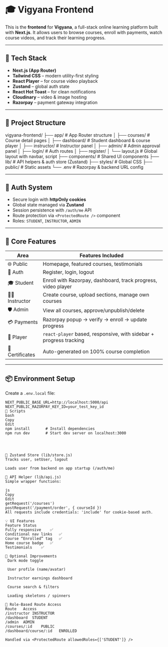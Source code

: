 # 🎓 Vigyana Frontend

This is the **frontend** for **Vigyana**, a full-stack online learning platform built with **Next.js**. It allows users to browse courses, enroll with payments, watch course videos, and track their learning progress.

---

## 🚀 Tech Stack

- **Next.js (App Router)**
- **Tailwind CSS** – modern utility-first styling
- **React Player** – for course video playback
- **Zustand** – global auth state
- **React Hot Toast** – for clean notifications
- **Cloudinary** – video & image hosting
- **Razorpay** – payment gateway integration

---

## 📁 Project Structure

vigyana-frontend/
├── app/ # App Router structure
│ ├── courses/ # Course detail pages
│ ├── dashboard/ # Student dashboard & course player
│ ├── instructor/ # Instructor panel
│ ├── admin/ # Admin approval panel
│ ├── login/ # Auth routes
│ ├── register/
│ └── layout.js # Global layout with navbar, script
├── components/ # Shared UI components
├── lib/ # API helpers & auth store (Zustand)
├── styles/ # Global CSS
├── public/ # Static assets
└── .env # Razorpay & backend URL config





---

## 🔐 Auth System

- Secure login with **httpOnly cookies**
- Global state managed via **Zustand**
- Session persistence with `/auth/me` API
- Route protection via `<ProtectedRoute />` component
- Roles: `STUDENT`, `INSTRUCTOR`, `ADMIN`

---

## 🎯 Core Features

| Area            | Features Included                                                   |
|-----------------|----------------------------------------------------------------------|
| 🌐 Public        | Homepage, featured courses, testimonials                             |
| 👤 Auth          | Register, login, logout                                              |
| 🎓 Student       | Enroll with Razorpay, dashboard, track progress, video player        |
| 🧑‍🏫 Instructor   | Create course, upload sections, manage own courses                   |
| 🛡️ Admin         | View all courses, approve/unpublish/delete                          |
| 💳 Payments      | Razorpay popup → verify → enroll → update progress                  |
| 🎥 Player        | `react-player` based, responsive, with sidebar + progress tracking  |
| 🏅 Certificates  | Auto-generated on 100% course completion                             |

---

## 📦 Environment Setup

Create a `.env.local` file:

```env
NEXT_PUBLIC_BASE_URL=http://localhost:5000/api
NEXT_PUBLIC_RAZORPAY_KEY_ID=your_test_key_id
🧰 Scripts
bash
Copy
Edit
npm install       # Install dependencies
npm run dev       # Start dev server on localhost:3000




🧠 Zustand Store (lib/store.js)
Tracks user, setUser, logout

Loads user from backend on app startup (/auth/me)

🔁 API Helper (lib/api.js)
Simple wrapper functions:

js
Copy
Edit
getRequest('/courses')
postRequest('/payment/order', { courseId })
All requests include credentials: 'include' for cookie-based auth.

💡 UI Features
Feature	Status
Fully responsive	✅
Conditional nav links	✅
Course “Enrolled” tag	✅
Home course badge	✅
Testimonials	✅

🧪 Optional Improvements
 Dark mode toggle

 User profile (name/avatar)

 Instructor earnings dashboard

 Course search & filters

 Loading skeletons / spinners

🔐 Role-Based Route Access
Route	Access
/instructor	INSTRUCTOR
/dashboard	STUDENT
/admin	ADMIN
/courses/:id	PUBLIC
/dashboard/course/:id	ENROLLED

Handled via <ProtectedRoute allowedRoles={['STUDENT']} />